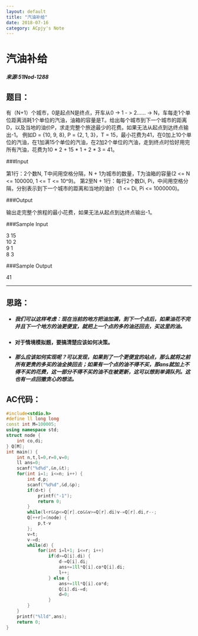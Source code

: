 ```yaml
---
layout: default
title: "汽油补给"
date: 2018-07-16
category: ACpjy's Note
---
```


# 汽油补给

##### 来源:51Nod-1288

## 题目：
有（N+1）个城市，0是起点N是终点，开车从0 -> 1 - > 2...... -> N，车每走1个单位距离消耗1个单位的汽油，油箱的容量是T。给出每个城市到下一个城市的距离D，以及当地的油价P，求走完整个旅途最少的花费。如果无法从起点到达终点输出-1。
例如D = {10, 9, 8}, P = {2, 1, 3}，T = 15，最小花费为41，在0加上10个单位的汽油，在1加满15个单位的汽油，在2加2个单位的汽油，走到终点时恰好用完所有汽油，花费为10 * 2 + 15 * 1 + 2 * 3 = 41。

###Input

第1行：2个数N, T中间用空格分隔，N + 1为城市的数量，T为油箱的容量(2 <= N <= 100000, 1 <= T <= 10^9)。 
第2至N + 1行：每行2个数Di, Pi，中间用空格分隔，分别表示到下一个城市的距离和当地的油价（1 <= Di, Pi <= 1000000)。

###Output

输出走完整个旅程的最小花费，如果无法从起点到达终点输出-1。

###Sample Input

3 15  
10 2  
9 1  
8 3  

###Sample Output

41

---
## 思路：
- ##### 我们可以这样考虑：现在当前的地方把油加满，到下一个点后，如果油花不完并且下一个地方的油更便宜，就把上一个点的多的油还回去，买这里的油。
- #### 对于情境模拟题，要搞清楚应该如何决策。
- ##### 那么应该如何实现呢？可以发现，如果到了一个更便宜的站点，那么就将之前所有更贵的多买的油全换回去；如果有一个点的油不得不买，那ans就加上不得不买的花费，这一部分不得不买的油不在被更新，这可以想到单调队列。这也有一点回撤贪心的想法。

## AC代码：

```C++
#include<stdio.h>
#define ll long long
const int M=100005;
using namespace std;
struct node {
	int co,di;
} Q[M];
int main() {
	int n,t,l=0,r=0,v=0;
	ll ans=0;
	scanf("%d%d",&n,&t);
	for(int i=1; i<=n; i++) {
		int d,p;
		scanf("%d%d",&d,&p);
		if(d>t) {
			printf("-1");
			return 0;
		}
		while(l<r&&p<=Q[r].co&&v>=Q[r].di)v-=Q[r].di,r--;
		Q[++r]=(node) {
			p,t-v
		};
		v=t;
		v-=d;
		while(d) {
			for(int i=l+1; i<=r; i++)
				if(d>=Q[i].di) {
					d-=Q[i].di;
					ans+=1ll*Q[i].co*Q[i].di;
					l++;
				} else {
					ans+=1ll*Q[i].co*d;
					Q[i].di-=d;
					d=0;
				}
		}
	}
	printf("%lld",ans);
	return 0;
}
```
